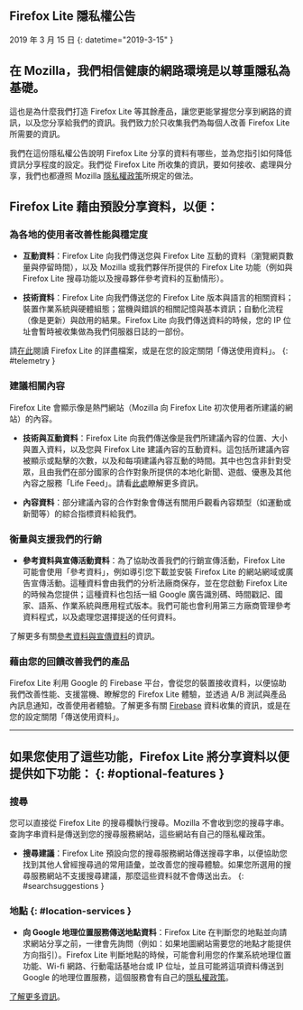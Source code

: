 ## <span class="privacy-header-firefox-lite">Firefox Lite</span> <span class="privacy-header-policy">隱私權公告</span>

2019 年 3 月 15 日
{: datetime="2019-3-15" }

## 在 Mozilla，我們相信健康的網路環境是以尊重隱私為基礎。

這也是為什麼我們打造 Firefox Lite 等其餘產品，讓您更能掌握您分享到網路的資訊，以及您分享給我們的資訊。我們致力於只收集我們為每個人改善 Firefox Lite 所需要的資訊。

我們在這份隱私權公告說明 Firefox Lite 分享的資料有哪些，並為您指引如何降低資訊分享程度的設定。我們從 Firefox Lite 所收集的資訊，要如何接收、處理與分享，我們也都遵照 Mozilla [隱私權政策](https://www.mozilla.org/privacy/)所規定的做法。

## Firefox Lite 藉由預設分享資料，以便：

### 為各地的使用者改善性能與穩定度

* __互動資料__：Firefox Lite 向我們傳送您與 Firefox Lite 互動的資料（瀏覽網頁數量與停留時間），以及 Mozilla 或我們夥伴所提供的 Firefox Lite 功能（例如與 Firefox Lite 搜尋功能以及搜尋夥伴參考資料的互動情形）。

* __技術資料__：Firefox Lite 向我們傳送您的 Firefox Lite 版本與語言的相關資料；裝置作業系統與硬體組態；當機與錯誤的相關記憶與基本資訊；自動化流程（像是更新）與啟用的結果。Firefox Lite 向我們傳送資料的時候，您的 IP 位址會暫時被收集做為我們伺服器日誌的一部份。

請[在此](https://support.mozilla.org/kb/send-usage-data-firefox-mobile-devices)閱讀 Firefox Lite 的詳盡檔案，或是在您的設定關閉「傳送使用資料」。
{: #telemetry }

### 建議相關內容

Firefox Lite 會顯示像是熱門網站（Mozilla 向 Firefox Lite 初次使用者所建議的網站）的內容。

* __技術與互動資料__：Firefox Lite 向我們傳送像是我們所建議內容的位置、大小與置入資料，以及您與 Firefox Lite 建議內容的互動資料。這包括所建議內容被顯示或點擊的次數，以及和每項建議內容互動的時間。其中也包含非針對受眾，且由我們在部分國家的合作對象所提供的本地化新聞、遊戲、優惠及其他內容之服務「Life Feed」。請看[此處](https://support.mozilla.org/kb/life-feed-firefox-lite)瞭解更多資訊。

* __內容資料__：部分建議內容的合作對象會傳送有關用戶觀看內容類型（如運動或新聞等）的綜合指標資料給我們。

### 衡量與支援我們的行銷

* __參考資料與宣傳活動資料__：為了協助改善我們的行銷宣傳活動，Firefox Lite 可能會使用「參考資料」，例如導引您下載並安裝 Firefox Lite 的網站網域或廣告宣傳活動。這種資料會由我們的分析法廠商保存，並在您啟動 Firefox Lite 的時候為您提供；這種資料也包括一組 Google 廣告識別碼、時間戳記、國家、語系、作業系統與應用程式版本。我們可能也會利用第三方廠商管理參考資料程式，以及處理您選擇提送的任何資料。

了解更多有關[參考資料與宣傳資料](https://github.com/mozilla-tw/Rocket/wiki/Telemetry#install-campaign-tracking)的資訊。

### 藉由您的回饋改善我們的產品

Firefox Lite 利用 Google 的 Firebase 平台，會從您的裝置接收資料，以便協助我們改善性能、支援當機、瞭解您的 Firefox Lite 體驗，並透過 A/B 測試與產品內訊息通知，改善使用者體驗。了解更多有關 [Firebase](https://support.google.com/firebase/answer/6318039?hl=en) 資料收集的資訊，或是在您的設定關閉「傳送使用資料」。

---

## 如果您使用了這些功能，Firefox Lite 將分享資料以便提供如下功能： {: #optional-features }

### 搜尋

您可以直接從 Firefox Lite 的搜尋欄執行搜尋。Mozilla 不會收到您的搜尋字串。查詢字串資料是傳送到您的搜尋服務網站，這些網站有自己的隱私權政策。

* __搜尋建議__：Firefox Lite 預設向您的搜尋服務網站傳送搜尋字串，以便協助您找到其他人曾經搜尋過的常用語彙，並改善您的搜尋體驗。如果您所選用的搜尋服務網站不支援搜尋建議，那麼這些資料就不會傳送出去。
{: #searchsuggestions }
### 地點 {: #location-services }

* __向 Google 地理位置服務傳送地點資料__：Firefox Lite 在判斷您的地點並向請求網站分享之前，一律會先詢問（例如：如果地圖網站需要您的地點才能提供方向指引）。Firefox Lite 判斷地點的時候，可能會利用您的作業系統地理位置功能、Wi-fi 網路、行動電話基地台或 IP 位址，並且可能將這項資料傳送到 Google 的地理位置服務，這個服務會有自己的[隱私權政策](https://www.google.com/privacy/lsf.html)。

[了解更多資訊](https://www.mozilla.org/firefox/geolocation/)。
